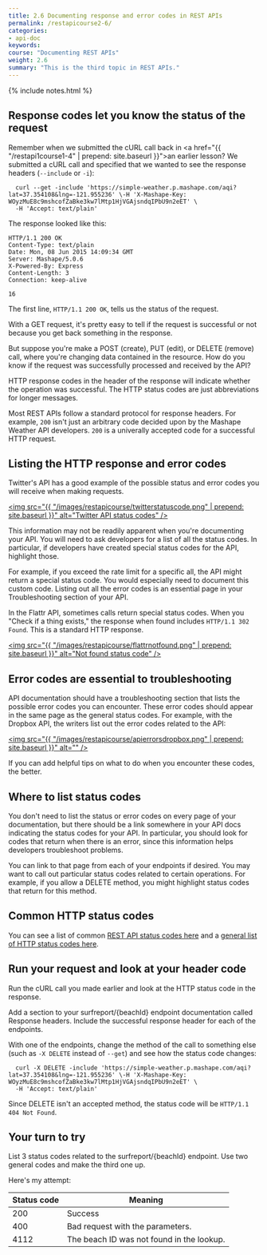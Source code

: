 ```yaml
---
title: 2.6 Documenting response and error codes in REST APIs
permalink: /restapicourse2-6/
categories:
- api-doc
keywords: 
course: "Documenting REST APIs"
weight: 2.6
summary: "This is the third topic in REST APIs."
---
```

{% include notes.html %}

## Response codes let you know the status of the request

Remember when we submitted the cURL call back in <a href="{{ "/restapi1course1-4" | prepend: site.baseurl }}">an earlier lesson</a>? We submitted a cURL call and specified that we wanted to see the response headers (`--include` or `-i`):

```
  curl --get -include 'https://simple-weather.p.mashape.com/aqi?lat=37.354108&lng=-121.955236' \-H 'X-Mashape-Key: WOyzMuE8c9mshcofZaBke3kw7lMtp1HjVGAjsndqIPbU9n2eET' \
  -H 'Accept: text/plain'
```

The response looked like this: 

```
HTTP/1.1 200 OK
Content-Type: text/plain
Date: Mon, 08 Jun 2015 14:09:34 GMT
Server: Mashape/5.0.6
X-Powered-By: Express
Content-Length: 3
Connection: keep-alive

16
```

The first line, `HTTP/1.1 200 OK`, tells us the status of the request. 

With a GET request, it's pretty easy to tell if the request is successful or not because you get back something in the response. 

But suppose you're make a POST (create), PUT (edit), or DELETE (remove) call, where you're changing data contained in the resource. How do you know if the request was successfully processed and received by the API? 

HTTP response codes in the header of the response will indicate whether the operation was successful. The HTTP status codes are just abbreviations for longer messages.

Most REST APIs follow a standard protocol for response headers. For example, `200` isn't just an arbitrary code decided upon by the Mashape Weather API developers. `200` is a univerally accepted code for a successful HTTP request. 

## Listing the HTTP response and error codes

Twitter's API has a good example of the possible status and error codes you will receive when making requests.

<a href="https://dev.twitter.com/overview/api/response-codes"><img src="{{ "/images/restapicourse/twitterstatuscode.png" | prepend: site.baseurl }}" alt="Twitter API status codes" /></a>

This information may not be readily apparent when you're documenting your API. You will need to ask developers for a list of all the status codes. In particular, if developers have created special status codes for the API, highlight those. 

For example, if you exceed the rate limit for a specific all, the API might return a special status code. You would especially need to document this custom code. Listing out all the error codes is an essential page in your Troubleshooting section of your API.

In the Flattr API, sometimes calls return special status codes. When you "Check if a thing exists," the response when found includes `HTTP/1.1 302 Found`. This is a standard HTTP response.

<a href="http://developers.flattr.net/api/resources/things/#update-a-thing"><img src="{{ "/images/restapicourse/flattrnotfound.png" | prepend: site.baseurl }}" alt="Not found status code" /></a>

## Error codes are essential to troubleshooting

API documentation should have a troubleshooting section that lists the possible error codes you can encounter. These error codes should appear in the same page as the general status codes. For example, with the Dropbox API, the writers list out the error codes related to the API:

<a href="https://www.dropbox.com/developers/core/docs"><img src="{{ "/images/restapicourse/apierrorsdropbox.png" | prepend: site.baseurl }}" alt="" /></a>

If you can add helpful tips on what to do when you encounter these codes, the better.

## Where to list status codes

You don't need to list the status or error codes on every page of your documentation, but there should be a link somewhere in your API docs indicating the status codes for your API. In particular, you should look for codes that return when there is an error, since this information helps developers troubleshoot problems.

You can link to that page from each of your endpoints if desired. You may want to call out particular status codes related to certain operations. For example, if you allow a DELETE method, you might highlight status codes that return for this method.

## Common HTTP status codes

You can see a list of common [REST API status codes here](http://www.restapitutorial.com/httpstatuscodes.html) and a [general list of HTTP status codes here](http://en.wikipedia.org/wiki/List_of_HTTP_status_codes
).

## Run your request and look at your header code

Run the cURL call you made earlier and look at the HTTP status code in the response. 

Add a section to your surfreport/{beachId} endpoint documentation called Response headers. Include the successful response header for each of the endpoints.
 
With one of the endpoints, change the method of the call to something else (such as `-X DELETE` instead of `--get`) and see how the status code changes:

```
  curl -X DELETE -include 'https://simple-weather.p.mashape.com/aqi?lat=37.354108&lng=-121.955236' \-H 'X-Mashape-Key: WOyzMuE8c9mshcofZaBke3kw7lMtp1HjVGAjsndqIPbU9n2eET' \
  -H 'Accept: text/plain'
```

Since DELETE isn't an accepted method, the status code will be `HTTP/1.1 404 Not Found`. 


## Your turn to try

List 3 status codes related to the surfreport/{beachId} endpoint. Use two general codes and make the third one up. 

Here's my attempt: 

| Status code | Meaning | 
|--------|----------|
| 200 | Success |
| 400 | Bad request with the parameters. |
| 4112 | The beach ID was not found in the lookup. |




